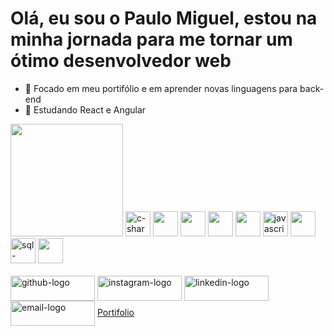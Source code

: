 <h1 margin="0px">Olá, eu sou o Paulo Miguel, estou na minha jornada para me tornar um ótimo desenvolvedor web</h1>

- 🔭 Focado em meu portifólio e em aprender novas linguagens para back-end
- 📜 Estudando React e Angular
<div>
  <img height="180px" src="https://github-readme-stats.vercel.app/api/top-langs/?username=Paulo-Mikhael&layout=donut&theme=dracula">
  <img width="40px" src="https://cdn.jsdelivr.net/gh/devicons/devicon/icons/csharp/csharp-original.svg" alt="c-sharp-icon"/>
  <img width="40px" src="https://cdn.jsdelivr.net/gh/devicons/devicon/icons/dotnetcore/dotnetcore-original.svg" />
  <img width="40px" src="https://cdn.jsdelivr.net/gh/devicons/devicon@latest/icons/dot-net/dot-net-plain-wordmark.svg" />
  <img width="40px" src="https://cdn.jsdelivr.net/gh/devicons/devicon/icons/html5/html5-original.svg" />
  <img width="40px" src="https://cdn.jsdelivr.net/gh/devicons/devicon/icons/css3/css3-original.svg" />
  <img width="40px" src="https://cdn.jsdelivr.net/gh/devicons/devicon/icons/javascript/javascript-original.svg" alt="javascript-icon"/>
  <img width="40px" src="https://cdn.jsdelivr.net/gh/devicons/devicon@latest/icons/mysql/mysql-original-wordmark.svg" />
  <img width="40px" src="https://cdn.jsdelivr.net/gh/devicons/devicon/icons/microsoftsqlserver/microsoftsqlserver-plain-wordmark.svg" alt="sql-server-icon"/>
  <img width="40px" src="https://cdn.jsdelivr.net/gh/devicons/devicon@latest/icons/git/git-original.svg" />
</div><br>

<div>
  <a href="https://github.com/Paulo-Mikhael/"><img width="135px" height="40px" align="center" src="https://img.shields.io/badge/GitHub-100000?style=for-the-badge&logo=github&logoColor=white" alt="github-logo"></a>
  <a href="https://www.instagram.com/pa__miguel?igsh=MWxoYzdqNGluZWcyaA=="><img width="135px" height="40px" align="center" src="https://img.shields.io/badge/Instagram-E4405F?style=for-the-badge&logo=instagram&logoColor=white" alt="instagram-logo"></a>
  <a href="https://www.linkedin.com/in/paulo-miguel-4b706022b/"><img width="135px" height="40px" align="center" src="https://img.shields.io/badge/LinkedIn-0077B5?style=for-the-badge&logo=linkedin&logoColor=white" alt="linkedin-logo"></a>
  <a href="https://paulo-mikhael.github.io/formulario-contato/"><img width="135px" height="40px" align="center" src="https://img.shields.io/badge/Gmail-D14836?style=for-the-badge&logo=gmail&logoColor=white" alt="email-logo"></a>
  <a href="https://paulo-mikhael.github.io/Portifolio/">Portifolio</a>
</div>
